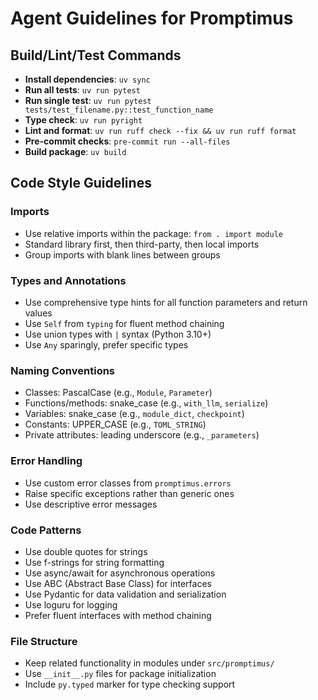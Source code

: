 # Agent Guidelines for Promptimus

## Build/Lint/Test Commands
- **Install dependencies**: `uv sync`
- **Run all tests**: `uv run pytest`
- **Run single test**: `uv run pytest tests/test_filename.py::test_function_name`
- **Type check**: `uv run pyright`
- **Lint and format**: `uv run ruff check --fix && uv run ruff format`
- **Pre-commit checks**: `pre-commit run --all-files`
- **Build package**: `uv build`

## Code Style Guidelines

### Imports
- Use relative imports within the package: `from . import module`
- Standard library first, then third-party, then local imports
- Group imports with blank lines between groups

### Types and Annotations
- Use comprehensive type hints for all function parameters and return values
- Use `Self` from `typing` for fluent method chaining
- Use union types with `|` syntax (Python 3.10+)
- Use `Any` sparingly, prefer specific types

### Naming Conventions
- Classes: PascalCase (e.g., `Module`, `Parameter`)
- Functions/methods: snake_case (e.g., `with_llm`, `serialize`)
- Variables: snake_case (e.g., `module_dict`, `checkpoint`)
- Constants: UPPER_CASE (e.g., `TOML_STRING`)
- Private attributes: leading underscore (e.g., `_parameters`)

### Error Handling
- Use custom error classes from `promptimus.errors`
- Raise specific exceptions rather than generic ones
- Use descriptive error messages

### Code Patterns
- Use double quotes for strings
- Use f-strings for string formatting
- Use async/await for asynchronous operations
- Use ABC (Abstract Base Class) for interfaces
- Use Pydantic for data validation and serialization
- Use loguru for logging
- Prefer fluent interfaces with method chaining

### File Structure
- Keep related functionality in modules under `src/promptimus/`
- Use `__init__.py` files for package initialization
- Include `py.typed` marker for type checking support